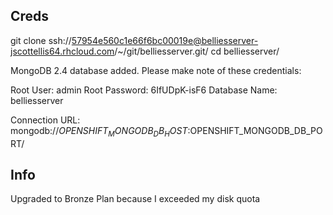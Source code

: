 Creds
-------

git clone ssh://57954e560c1e66f6bc00019e@belliesserver-jscottellis64.rhcloud.com/~/git/belliesserver.git/
cd belliesserver/

MongoDB 2.4 database added.  Please make note of these credentials:

   Root User:     admin
   Root Password: 6IfUDpK-isF6
   Database Name: belliesserver

Connection URL: mongodb://$OPENSHIFT_MONGODB_DB_HOST:$OPENSHIFT_MONGODB_DB_PORT/

Info
-------

Upgraded to Bronze Plan because I exceeded my disk quota
